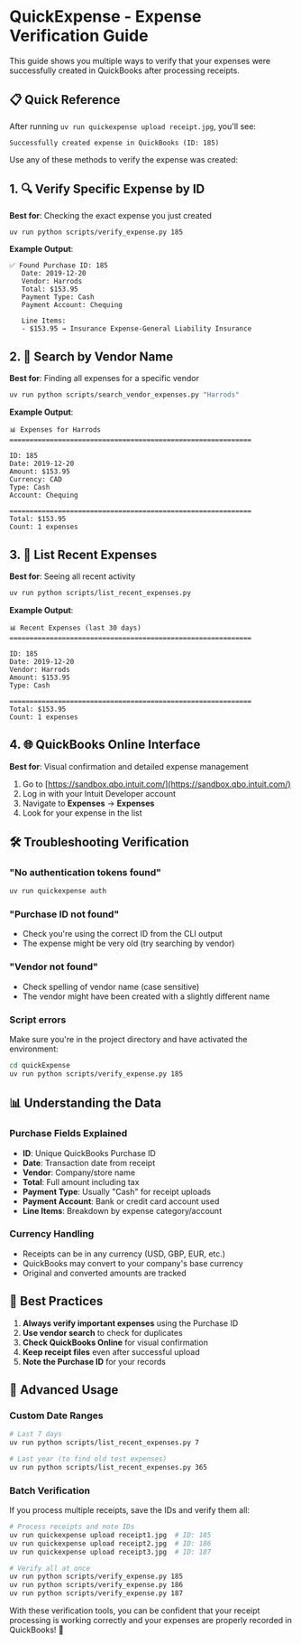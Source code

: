 # QuickExpense - Expense Verification Guide

This guide shows you multiple ways to verify that your expenses were successfully created in QuickBooks after processing receipts.

## 📋 Quick Reference

After running `uv run quickexpense upload receipt.jpg`, you'll see:
```
Successfully created expense in QuickBooks (ID: 185)
```

Use any of these methods to verify the expense was created:

## 1. 🔍 Verify Specific Expense by ID

**Best for**: Checking the exact expense you just created

```bash
uv run python scripts/verify_expense.py 185
```

**Example Output**:
```
✅ Found Purchase ID: 185
   Date: 2019-12-20
   Vendor: Harrods
   Total: $153.95
   Payment Type: Cash
   Payment Account: Chequing

   Line Items:
   - $153.95 → Insurance Expense-General Liability Insurance
```

## 2. 🏪 Search by Vendor Name

**Best for**: Finding all expenses for a specific vendor

```bash
uv run python scripts/search_vendor_expenses.py "Harrods"
```

**Example Output**:
```
📊 Expenses for Harrods
============================================================

ID: 185
Date: 2019-12-20
Amount: $153.95
Currency: CAD
Type: Cash
Account: Chequing

============================================================
Total: $153.95
Count: 1 expenses
```

## 3. 📅 List Recent Expenses

**Best for**: Seeing all recent activity

```bash
uv run python scripts/list_recent_expenses.py
```

**Example Output**:
```
📊 Recent Expenses (last 30 days)
============================================================

ID: 185
Date: 2019-12-20
Vendor: Harrods
Amount: $153.95
Type: Cash

============================================================
Total: $153.95
Count: 1 expenses
```

## 4. 🌐 QuickBooks Online Interface

**Best for**: Visual confirmation and detailed expense management

1. Go to [https://sandbox.qbo.intuit.com/](https://sandbox.qbo.intuit.com/)
2. Log in with your Intuit Developer account
3. Navigate to **Expenses** → **Expenses**
4. Look for your expense in the list

## 🛠️ Troubleshooting Verification

### "No authentication tokens found"
```bash
uv run quickexpense auth
```

### "Purchase ID not found"
- Check you're using the correct ID from the CLI output
- The expense might be very old (try searching by vendor)

### "Vendor not found"
- Check spelling of vendor name (case sensitive)
- The vendor might have been created with a slightly different name

### Script errors
Make sure you're in the project directory and have activated the environment:
```bash
cd quickExpense
uv run python scripts/verify_expense.py 185
```

## 📊 Understanding the Data

### Purchase Fields Explained
- **ID**: Unique QuickBooks Purchase ID
- **Date**: Transaction date from receipt
- **Vendor**: Company/store name
- **Total**: Full amount including tax
- **Payment Type**: Usually "Cash" for receipt uploads
- **Payment Account**: Bank or credit card account used
- **Line Items**: Breakdown by expense category/account

### Currency Handling
- Receipts can be in any currency (USD, GBP, EUR, etc.)
- QuickBooks may convert to your company's base currency
- Original and converted amounts are tracked

## 🎯 Best Practices

1. **Always verify important expenses** using the Purchase ID
2. **Use vendor search** to check for duplicates
3. **Check QuickBooks Online** for visual confirmation
4. **Keep receipt files** even after successful upload
5. **Note the Purchase ID** for your records

## 🔧 Advanced Usage

### Custom Date Ranges
```bash
# Last 7 days
uv run python scripts/list_recent_expenses.py 7

# Last year (to find old test expenses)
uv run python scripts/list_recent_expenses.py 365
```

### Batch Verification
If you process multiple receipts, save the IDs and verify them all:
```bash
# Process receipts and note IDs
uv run quickexpense upload receipt1.jpg  # ID: 185
uv run quickexpense upload receipt2.jpg  # ID: 186
uv run quickexpense upload receipt3.jpg  # ID: 187

# Verify all at once
uv run python scripts/verify_expense.py 185
uv run python scripts/verify_expense.py 186
uv run python scripts/verify_expense.py 187
```

With these verification tools, you can be confident that your receipt processing is working correctly and your expenses are properly recorded in QuickBooks! 🎉

